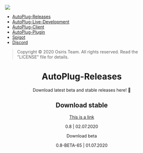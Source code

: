 ![](https://rapidus-info.webnode.com/_files/200000003-4d08d4d08f/AutoPlug%20GitHub%20Header%20800x80.png)
- [AutoPlug-Releases](https://github.com/Osiris-Team/AutoPlug-Releases)
- [AutoPlug-Live-Development](https://trello.com/b/zC8MKgEe/autoplug-development)
- [AutoPlug-Client](https://github.com/Osiris-Team/AutoPlug-Client)
- [AutoPlug-Plugin](https://github.com/Osiris-Team/AutoPlug-Plugin)
- [Spigot](https://www.spigotmc.org/members/osiristeam.935748/)
- [Discord](https://discord.com/invite/GGNmtCC)
 
 > Copyright ©️ 2020 Osiris Team. All rights reserved. Read the "LICENSE" file for details.
 
<div align="center">
<div>
<h1>AutoPlug-Releases</h1>
<p>Download latest beta and stable releases here! 💙</p>

<h2>Download stable</h2>
<a href=""https://github.com/Osiris-Team/AutoPlug-Releases/raw/master/autoplug-latest.zip"">This is a link</a>
<p>0.8 | 02.07.2020</p>

<p href="https://github.com/Osiris-Team/AutoPlug-Releases/raw/master/beta-builds/autoplug-v0.8-BETA-65.zip">Download beta</p>
<p>0.8-BETA-65 | 01.07.2020</p>

</div>

